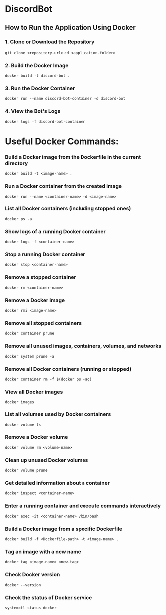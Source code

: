 ﻿# DiscordBot

## How to Run the Application Using Docker

### 1. Clone or Download the Repository
```git clone <repository-url>```
```cd <application-folder>```

### 2. Build the Docker Image
```docker build -t discord-bot .```

### 3. Run the Docker Container
```docker run --name discord-bot-container -d discord-bot```

### 4. View the Bot's Logs
```docker logs -f discord-bot-container```


# Useful Docker Commands:

### Build a Docker image from the Dockerfile in the current directory
```docker build -t <image-name> .```

### Run a Docker container from the created image
```docker run --name <container-name> -d <image-name>```

### List all Docker containers (including stopped ones)
```docker ps -a```

### Show logs of a running Docker container
```docker logs -f <container-name>```

### Stop a running Docker container
```docker stop <container-name>```

### Remove a stopped container
```docker rm <container-name>```

### Remove a Docker image
```docker rmi <image-name>```

### Remove all stopped containers
```docker container prune```

### Remove all unused images, containers, volumes, and networks
```docker system prune -a```

### Remove all Docker containers (running or stopped)
```docker container rm -f $(docker ps -aq)```

### View all Docker images
```docker images```

### List all volumes used by Docker containers
```docker volume ls```

### Remove a Docker volume
```docker volume rm <volume-name>```

### Clean up unused Docker volumes
```docker volume prune```

### Get detailed information about a container
```docker inspect <container-name>```

### Enter a running container and execute commands interactively
```docker exec -it <container-name> /bin/bash```

### Build a Docker image from a specific Dockerfile
```docker build -f <Dockerfile-path> -t <image-name> .```

### Tag an image with a new name
```docker tag <image-name> <new-tag>```

### Check Docker version
```docker --version```

### Check the status of Docker service
```systemctl status docker```